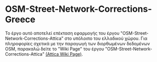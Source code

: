 # OSM-Street-Network-Corrections-Greece
Το έργο αυτό αποτελεί επέκταση εφαρμογής του έργου "OSM-Street-Network-Corrections-Attica"
στο υπόλοιπο του ελλαδικού χώρου. Για πληροφορίες σχετικά με την παραγωγή των διορθωμένων
δεδομένων OSM, παρακαλώ δείτε το "Wiki Page" του έργου
"OSM-Street-Network-Corrections-Attica" [(Attica Wiki Page)](https://github.com/ellak-monades-aristeias/OSM-Street-Network-Corrections-Attica/wiki).
